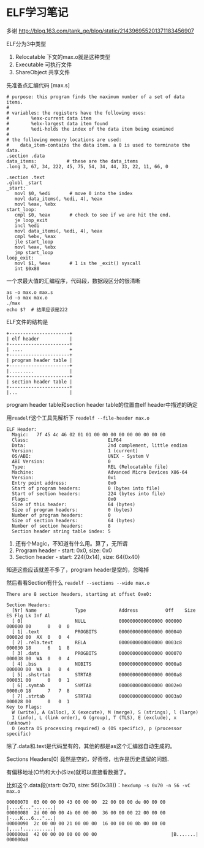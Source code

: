 ELF学习笔记
================

多谢 <http://blog.163.com/tank_ge/blog/static/214396955201371183456907>

ELF分为3中类型

1. Relocatable  下文的max.o就是这种类型
2. Executable   可执行文件
3. ShareObject  共享文件

先准备点汇编代码 [max.s]

	# purpose: this program finds the maximum number of a set of data items.
	# 
	# variables: the registers have the following uses:
	#        %eax-current data item
	#        %ebx-largest data item found
	#        %edi-holds the index of the data item being examined
	#
	# the following memory locations are used:
	#    data_item-contains the data item. a 0 is used to terminate the data.
	.section .data
	data_items:           # these are the data_items
	.long 3, 67, 34, 222, 45, 75, 54, 34, 44, 33, 22, 11, 66, 0

	.section .text
	.globl _start
	_start:
	   movl $0, %edi       # move 0 into the index
	   movl data_items(, %edi, 4), %eax
	   movl %eax, %ebx
	start_loop:
	   cmpl $0, %eax       # check to see if we are hit the end.
	   je loop_exit
	   incl %edi
	   movl data_items(, %edi, 4), %eax
	   cmpl %ebx, %eax
	   jle start_loop
	   movl %eax, %ebx
	   jmp start_loop
	loop_exit:
	   movl $1, %eax       # 1 is the _exit() syscall 
	   int $0x80

一个求最大值的汇编程序，代码段，数据段区分的很清晰

	as -o max.o max.s
	ld -o max max.o
	./max
	echo $?  # 结果应该是222

ELF文件的结构是

	+----------------------+
	| elf header           |
	+----------------------+
	| ....                 +
	+----------------------+
	| program header table |
	+----------------------+
	|.........             |
	+----------------------+
	| section header table |
	+----------------------+
	|...                   |

program header table和section header table的位置由elf header中描述的确定

用`readelf`这个工具先解析下 `readelf --file-header max.o`

	ELF Header:
	  Magic:   7f 45 4c 46 02 01 01 00 00 00 00 00 00 00 00 00 
	  Class:                             ELF64
	  Data:                              2nd complement, little endian
	  Version:                           1 (current)
	  OS/ABI:                            UNIX - System V
	  ABI Version:                       0
	  Type:                              REL (Relocatable file)
	  Machine:                           Advanced Micro Devices X86-64
	  Version:                           0x1
	  Entry point address:               0x0
	  Start of program headers:          0 (bytes into file)
	  Start of section headers:          224 (bytes into file)
	  Flags:                             0x0
	  Size of this header:               64 (bytes)
	  Size of program headers:           0 (bytes)
	  Number of program headers:         0
	  Size of section headers:           64 (bytes)
	  Number of section headers:         8
	  Section header string table index: 5

1. 还有个Magic，不知道有什么用。算了，无所谓
2. Program header - start: 0x0, size: 0x0
3. Section header - start: 224(0x14), size: 64(0x40)

知道这些应该就差不多了，program header是空的，忽略掉

然后看看Section有什么 `readelf --sections --wide max.o`

	There are 8 section headers, starting at offset 0xe0:

	Section Headers:
	  [Nr] Name              Type            Address          Off    Size   ES Flg Lk Inf Al
	  [ 0]                   NULL            0000000000000000 000000 000000 00      0   0  0
	  [ 1] .text             PROGBITS        0000000000000000 000040 00002d 00  AX  0   0  4
	  [ 2] .rela.text        RELA            0000000000000000 0003c8 000030 18      6   1  8
	  [ 3] .data             PROGBITS        0000000000000000 000070 000038 00  WA  0   0  4
	  [ 4] .bss              NOBITS          0000000000000000 0000a8 000000 00  WA  0   0  4
	  [ 5] .shstrtab         STRTAB          0000000000000000 0000a8 000031 00      0   0  1
	  [ 6] .symtab           SYMTAB          0000000000000000 0002e0 0000c0 18      7   7  8
	  [ 7] .strtab           STRTAB          0000000000000000 0003a0 000028 00      0   0  1
	Key to Flags:
	  W (write), A (alloc), X (execute), M (merge), S (strings), l (large)
	  I (info), L (link order), G (group), T (TLS), E (exclude), x (unknown)
	  O (extra OS processing required) o (OS specific), p (processor specific)

除了.data和.text是代码里有的，其他的都是as这个汇编器自动生成的。

Sections Headers[0] 竟然是空的，好奇怪，也许是历史遗留的问题. 

有偏移地址(Off)和大小(Size)就可以直接看数据了。 

比如这个.data段(start: 0x70, size: 56(0x38))：`hexdump -s 0x70 -n 56 -vC max.o`

	00000070  03 00 00 00 43 00 00 00  22 00 00 00 de 00 00 00  |....C...".......|
	00000080  2d 00 00 00 4b 00 00 00  36 00 00 00 22 00 00 00  |-...K...6..."...|
	00000090  2c 00 00 00 21 00 00 00  16 00 00 00 0b 00 00 00  |,...!...........|
	000000a0  42 00 00 00 00 00 00 00                           |B.......|
	000000a8

